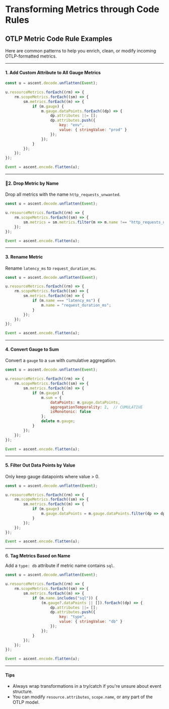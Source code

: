 # Transforming Metrics through Code Rules

## OTLP Metric Code Rule Examples

Here are common patterns to help you enrich, clean, or modify incoming OTLP-formatted metrics.

***

#### &#x20;1. **Add Custom Attribute to All Gauge Metrics**

```javascript
const u = ascent.decode.unflatten(Event);

u.resourceMetrics.forEach((rm) => {
    rm.scopeMetrics.forEach((sm) => {
        sm.metrics.forEach((m) => {
            if (m.gauge) {
                m.gauge.dataPoints.forEach((dp) => {
                    dp.attributes ||= [];
                    dp.attributes.push({
                        key: "env",
                        value: { stringValue: "prod" }
                    });
                });
            }
        });
    });
});

Event = ascent.encode.flatten(u);
```

***

#### 🧹2. **Drop Metric by Name**

Drop all metrics with the name `http_requests_unwanted`.

```javascript
const u = ascent.decode.unflatten(Event);

u.resourceMetrics.forEach((rm) => {
    rm.scopeMetrics.forEach((sm) => {
        sm.metrics = sm.metrics.filter(m => m.name !== "http_requests_unwanted");
    });
});

Event = ascent.encode.flatten(u);
```

***

#### 3. **Rename Metric**

Rename `latency_ms` to `request_duration_ms`.

```javascript
const u = ascent.decode.unflatten(Event);

u.resourceMetrics.forEach((rm) => {
    rm.scopeMetrics.forEach((sm) => {
        sm.metrics.forEach((m) => {
            if (m.name === "latency_ms") {
                m.name = "request_duration_ms";
            }
        });
    });
});

Event = ascent.encode.flatten(u);
```

***

#### 4. **Convert Gauge to Sum**

Convert a `gauge` to a `sum` with cumulative aggregation.

```javascript
const u = ascent.decode.unflatten(Event);

u.resourceMetrics.forEach((rm) => {
    rm.scopeMetrics.forEach((sm) => {
        sm.metrics.forEach((m) => {
            if (m.gauge) {
                m.sum = {
                    dataPoints: m.gauge.dataPoints,
                    aggregationTemporality: 2,  // CUMULATIVE
                    isMonotonic: false
                };
                delete m.gauge;
            }
        });
    });
});

Event = ascent.encode.flatten(u);
```

***

#### &#x20;5. **Filter Out Data Points by Value**

Only keep gauge datapoints where value > 0.

```javascript
const u = ascent.decode.unflatten(Event);

u.resourceMetrics.forEach((rm) => {
    rm.scopeMetrics.forEach((sm) => {
        sm.metrics.forEach((m) => {
            if (m.gauge) {
                m.gauge.dataPoints = m.gauge.dataPoints.filter(dp => dp.asDouble > 0);
            }
        });
    });
});

Event = ascent.encode.flatten(u);
```

***

&#x20;6\. **Tag Metrics Based on Name**

Add a `type: db` attribute if metric name contains `sql`.

```javascript
const u = ascent.decode.unflatten(Event);

u.resourceMetrics.forEach((rm) => {
    rm.scopeMetrics.forEach((sm) => {
        sm.metrics.forEach((m) => {
            if (m.name.includes("sql")) {
                (m.gauge?.dataPoints || []).forEach((dp) => {
                    dp.attributes ||= [];
                    dp.attributes.push({
                        key: "type",
                        value: { stringValue: "db" }
                    });
                });
            }
        });
    });
});

Event = ascent.encode.flatten(u);
```

***

#### Tips

* Always wrap transformations in a try/catch if you're unsure about event structure.
* You can modify `resource.attributes`, `scope.name`, or any part of the OTLP model.
